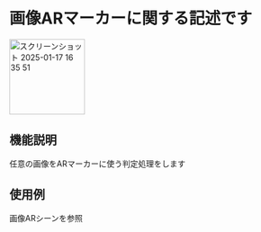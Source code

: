# 画像ARマーカーに関する記述です

<img width="134" alt="スクリーンショット 2025-01-17 16 35 51" src="https://github.com/user-attachments/assets/d1b20fc8-91fa-4909-a278-d2d42a0586d3" />

## 機能説明
任意の画像をARマーカーに使う判定処理をします

## 使用例
画像ARシーンを参照
